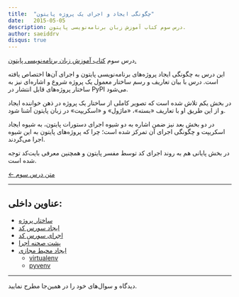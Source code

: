 ```yaml
---
title:  "چگونگی ایجاد و اجرای یک پروژه پایتون"
date:   2015-05-05
description: درس سوم کتاب آموزش زبان برنامه‌نویسی پایتون.
author: saeiddrv
disqus: true
---
```


درس سوم [کتاب آموزش زبان برنامه‌نویسی پایتون.](http://coderz.ir/python)


این درس به چگونگی ایجاد پروژه‌‌های برنامه‌نویسی پایتون و اجرای آن‌ها اختصاص یافته است. درس با بیان تعاریف و رسم ساختار معمول یک پروژه شروع و اشاره‌ای نیز به ساختار پروژه‌های قابل انتشار در PyPI می‌شود.

در بخش یکم تلاش شده است که تصویر کاملی از ساختار یک پروژه در ذهن خواننده ایجاد و از این طریق او با تعاریف «بسته»، «ماژول» و «اسکریپت» در زبان پایتون آشنا شود.

در دو بخش‌ بعد نیز ضمن اشاره به دو شیوه‌ اجرای دستورات پایتون، به شیوه ایجاد اسکریپت و چگونگی اجرای آن تمرکز شده است؛ چرا که پروژه‌های پایتون به این شیوه اجرا می‌گردند.

در بخش پایانی هم به روند اجرای کد توسط مفسر پایتون و همچنین معرفی بایت‌کد توجه شده است.


[← متن درس سوم](https://python.coderz.ir/lessons/l03.html)

---
عناوین داخلی:
---
* [ساختار پروژه](https://python.coderz.ir/lessons/l03.html#id2)
* [ایجاد سورس کد](https://python.coderz.ir/lessons/l03.html#id6)
* [اجرای سورس کد](https://python.coderz.ir/lessons/l03.html#id7)
* [پشت صحنه اجرا](https://python.coderz.ir/lessons/l03.html#id8)
* [ایجاد محیط مجازی](https://python.coderz.ir/lessons/l03.html#id9)
    * [virtualenv](https://python.coderz.ir/lessons/l03.html#virtualenv)
    * [pyvenv](https://python.coderz.ir/lessons/l03.html#pyvenv)

---

دیدگاه و سوال‌های خود را در همین‌جا مطرح نمایید.

